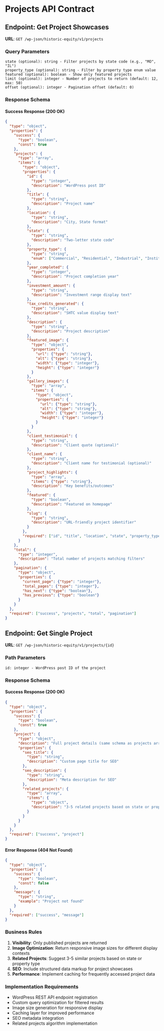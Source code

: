 # Projects API Contract

## Endpoint: Get Project Showcases

**URL**: `GET /wp-json/historic-equity/v1/projects`

### Query Parameters

```
state (optional): string - Filter projects by state code (e.g., "MO", "IL")
property_type (optional): string - Filter by property type enum value
featured (optional): boolean - Show only featured projects
limit (optional): integer - Number of projects to return (default: 12, max: 50)
offset (optional): integer - Pagination offset (default: 0)
```

### Response Schema

#### Success Response (200 OK)
```json
{
  "type": "object",
  "properties": {
    "success": {
      "type": "boolean",
      "const": true
    },
    "projects": {
      "type": "array",
      "items": {
        "type": "object",
        "properties": {
          "id": {
            "type": "integer",
            "description": "WordPress post ID"
          },
          "title": {
            "type": "string",
            "description": "Project name"
          },
          "location": {
            "type": "string",
            "description": "City, State format"
          },
          "state": {
            "type": "string",
            "description": "Two-letter state code"
          },
          "property_type": {
            "type": "string",
            "enum": ["Commercial", "Residential", "Industrial", "Institutional", "Mixed-Use"]
          },
          "year_completed": {
            "type": "integer",
            "description": "Project completion year"
          },
          "investment_amount": {
            "type": "string",
            "description": "Investment range display text"
          },
          "tax_credits_generated": {
            "type": "string",
            "description": "SHTC value display text"
          },
          "description": {
            "type": "string",
            "description": "Project description"
          },
          "featured_image": {
            "type": "object",
            "properties": {
              "url": {"type": "string"},
              "alt": {"type": "string"},
              "width": {"type": "integer"},
              "height": {"type": "integer"}
            }
          },
          "gallery_images": {
            "type": "array",
            "items": {
              "type": "object",
              "properties": {
                "url": {"type": "string"},
                "alt": {"type": "string"},
                "width": {"type": "integer"},
                "height": {"type": "integer"}
              }
            }
          },
          "client_testimonial": {
            "type": "string",
            "description": "Client quote (optional)"
          },
          "client_name": {
            "type": "string",
            "description": "Client name for testimonial (optional)"
          },
          "project_highlights": {
            "type": "array",
            "items": {"type": "string"},
            "description": "Key benefits/outcomes"
          },
          "featured": {
            "type": "boolean",
            "description": "Featured on homepage"
          },
          "slug": {
            "type": "string",
            "description": "URL-friendly project identifier"
          }
        },
        "required": ["id", "title", "location", "state", "property_type", "year_completed", "description", "featured_image"]
      }
    },
    "total": {
      "type": "integer",
      "description": "Total number of projects matching filters"
    },
    "pagination": {
      "type": "object",
      "properties": {
        "current_page": {"type": "integer"},
        "total_pages": {"type": "integer"},
        "has_next": {"type": "boolean"},
        "has_previous": {"type": "boolean"}
      }
    }
  },
  "required": ["success", "projects", "total", "pagination"]
}
```

## Endpoint: Get Single Project

**URL**: `GET /wp-json/historic-equity/v1/projects/{id}`

### Path Parameters

```
id: integer - WordPress post ID of the project
```

### Response Schema

#### Success Response (200 OK)
```json
{
  "type": "object",
  "properties": {
    "success": {
      "type": "boolean",
      "const": true
    },
    "project": {
      "type": "object",
      "description": "Full project details (same schema as projects array item plus additional fields)",
      "properties": {
        "seo_title": {
          "type": "string",
          "description": "Custom page title for SEO"
        },
        "seo_description": {
          "type": "string",
          "description": "Meta description for SEO"
        },
        "related_projects": {
          "type": "array",
          "items": {
            "type": "object",
            "description": "3-5 related projects based on state or property type"
          }
        }
      }
    }
  },
  "required": ["success", "project"]
}
```

#### Error Response (404 Not Found)
```json
{
  "type": "object",
  "properties": {
    "success": {
      "type": "boolean",
      "const": false
    },
    "message": {
      "type": "string",
      "example": "Project not found"
    }
  },
  "required": ["success", "message"]
}
```

### Business Rules

1. **Visibility**: Only published projects are returned
2. **Image Optimization**: Return responsive image sizes for different display contexts
3. **Related Projects**: Suggest 3-5 similar projects based on state or property type
4. **SEO**: Include structured data markup for project showcases
5. **Performance**: Implement caching for frequently accessed project data

### Implementation Requirements

- WordPress REST API endpoint registration
- Custom query optimization for filtered results
- Image size generation for responsive display
- Caching layer for improved performance
- SEO metadata integration
- Related projects algorithm implementation